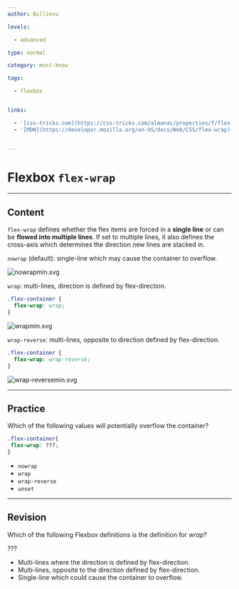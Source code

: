 ```yaml
---
author: Billiexu

levels:

  - advanced

type: normal

category: must-know

tags:

  - flexbox


links:

  - '[css-tricks.com](https://css-tricks.com/almanac/properties/f/flex-wrap/){website}'
  - '[MDN](https://developer.mozilla.org/en-US/docs/Web/CSS/flex-wrap){documentation}'


---
```


# Flexbox `flex-wrap`

---
## Content

`flex-wrap` defines whether the flex items are forced in a **single line** or can be **flowed into multiple lines**. If set to multiple lines, it also defines the cross-axis which determines the direction new lines are stacked in.


`nowrap` (default): single-line which may cause the container to overflow.

![nowrapmin.svg](%3Csvg%20height=%22auto%22%20viewBox=%220%200%20810%20310%22%20xmlns=%22http://www.w3.org/2000/svg%22%20version=%221.2%22%20baseProfile=%22tiny%22%20fill=%22#596193%22%3E%3Cg%20fill=%22none%22%20stroke=%22#000%22%20fill-rule=%22evenodd%22%20stroke-linecap=%22square%22%20stroke-linejoin=%22bevel%22%3E%3Cpath%20d=%22M8%208h800v200H8V8%22%20fill=%22#596193%22%20stroke=%22none%22/%3E%3Cpath%20d=%22M14%2018h80v112H14V18%22%20fill=%22#fff%22%20stroke=%22none%22/%3E%3Ctext%20fill=%22#596193%22%20stroke=%22none%22%20x=%2246%22%20y=%2251%22%20font-family=%22'Roboto',%20sans-serif%22%20font-size=%2229%22%20font-weight=%22400%22%3E1%3C/text%3E%3Cpath%20d=%22M114%2018h80v112h-80V18%22%20fill=%22#fff%22%20stroke=%22none%22/%3E%3Ctext%20fill=%22#596193%22%20stroke=%22none%22%20x=%22146%22%20y=%2251%22%20font-family=%22'Roboto',%20sans-serif%22%20font-size=%2229%22%20font-weight=%22400%22%3E2%3C/text%3E%3Cpath%20d=%22M214%2018h80v112h-80V18%22%20fill=%22#fff%22%20stroke=%22none%22/%3E%3Ctext%20fill=%22#596193%22%20stroke=%22none%22%20x=%22246%22%20y=%2251%22%20font-family=%22'Roboto',%20sans-serif%22%20font-size=%2229%22%20font-weight=%22400%22%3E3%3C/text%3E%3Cpath%20d=%22M314%2018h80v112h-80V18%22%20fill=%22#fff%22%20stroke=%22none%22/%3E%3Ctext%20fill=%22#596193%22%20stroke=%22none%22%20x=%22346%22%20y=%2251%22%20font-family=%22'Roboto',%20sans-serif%22%20font-size=%2229%22%20font-weight=%22400%22%3E4%3C/text%3E%3Cpath%20d=%22M414%2018h80v112h-80V18%22%20fill=%22#fff%22%20stroke=%22none%22/%3E%3Ctext%20fill=%22#596193%22%20stroke=%22none%22%20x=%22446%22%20y=%2251%22%20font-family=%22'Roboto',%20sans-serif%22%20font-size=%2229%22%20font-weight=%22400%22%3E5%3C/text%3E%3Cpath%20d=%22M514%2018h80v112h-80V18%22%20fill=%22#fff%22%20stroke=%22none%22/%3E%3Ctext%20fill=%22#596193%22%20stroke=%22none%22%20x=%22546%22%20y=%2251%22%20font-family=%22'Roboto',%20sans-serif%22%20font-size=%2229%22%20font-weight=%22400%22%3E6%3C/text%3E%3Cpath%20d=%22M614%2018h80v112h-80V18%22%20fill=%22#fff%22%20stroke=%22none%22/%3E%3Ctext%20fill=%22#596193%22%20stroke=%22none%22%20x=%22646%22%20y=%2251%22%20font-family=%22'Roboto',%20sans-serif%22%20font-size=%2229%22%20font-weight=%22400%22%3E7%3C/text%3E%3Cpath%20d=%22M714%2018h80v112h-80V18%22%20fill=%22#fff%22%20stroke=%22none%22/%3E%3Ctext%20fill=%22#596193%22%20stroke=%22none%22%20x=%22746%22%20y=%2251%22%20font-family=%22'Roboto',%20sans-serif%22%20font-size=%2229%22%20font-weight=%22400%22%3E8%3C/text%3E%3C/g%3E%3C/svg%3E)


`wrap`: multi-lines, direction is defined by flex-direction.

```css
.flex-container {
  flex-wrap: wrap;
}

```

![wrapmin.svg](%3Csvg%20height=%22auto%22%20viewBox=%220%200%20810%20310%22%20xmlns=%22http://www.w3.org/2000/svg%22%20version=%221.2%22%20baseProfile=%22tiny%22%3E%3Cg%20fill=%22none%22%20stroke=%22#000%22%20fill-rule=%22evenodd%22%20stroke-linecap=%22square%22%20stroke-linejoin=%22bevel%22%3E%3Cpath%20d=%22M8%208h800v300H8V8%22%20fill=%22#596193%22%20stroke=%22none%22/%3E%3Cpath%20d=%22M14%2018h112v112H14V18%22%20fill=%22#fff%22%20stroke=%22none%22/%3E%3Ctext%20fill=%22#596193%22%20stroke=%22none%22%20x=%2262%22%20y=%2251%22%20font-family=%22'Roboto',sans-serif%22%20font-size=%2229%22%20font-weight=%22400%22%3E1%3C/text%3E%3Cpath%20d=%22M146%2018h112v112H146V18%22%20fill=%22#fff%22%20stroke=%22none%22/%3E%3Ctext%20fill=%22#596193%22%20stroke=%22none%22%20x=%22194%22%20y=%2251%22%20font-family=%22'Roboto',sans-serif%22%20font-size=%2229%22%20font-weight=%22400%22%3E2%3C/text%3E%3Cpath%20d=%22M278%2018h112v112H278V18%22%20fill=%22#fff%22%20stroke=%22none%22/%3E%3Ctext%20fill=%22#596193%22%20stroke=%22none%22%20x=%22326%22%20y=%2251%22%20font-family=%22'Roboto',sans-serif%22%20font-size=%2229%22%20font-weight=%22400%22%3E3%3C/text%3E%3Cpath%20d=%22M410%2018h112v112H410V18%22%20fill=%22#fff%22%20stroke=%22none%22/%3E%3Ctext%20fill=%22#596193%22%20stroke=%22none%22%20x=%22458%22%20y=%2251%22%20font-family=%22'Roboto',sans-serif%22%20font-size=%2229%22%20font-weight=%22400%22%3E4%3C/text%3E%3Cpath%20d=%22M542%2018h112v112H542V18%22%20fill=%22#fff%22%20stroke=%22none%22/%3E%3Ctext%20fill=%22#596193%22%20stroke=%22none%22%20x=%22590%22%20y=%2251%22%20font-family=%22'Roboto',sans-serif%22%20font-size=%2229%22%20font-weight=%22400%22%3E5%3C/text%3E%3Cpath%20d=%22M674%2018h112v112H674V18%22%20fill=%22#fff%22%20stroke=%22none%22/%3E%3Ctext%20fill=%22#596193%22%20stroke=%22none%22%20x=%22722%22%20y=%2251%22%20font-family=%22'Roboto',sans-serif%22%20font-size=%2229%22%20font-weight=%22400%22%3E6%3C/text%3E%3Cpath%20d=%22M14%20150h112v112H14V150%22%20fill=%22#fff%22%20stroke=%22none%22/%3E%3Ctext%20fill=%22#596193%22%20stroke=%22none%22%20x=%2262%22%20y=%22183%22%20font-family=%22'Roboto',sans-serif%22%20font-size=%2229%22%20font-weight=%22400%22%3E7%3C/text%3E%3Cpath%20d=%22M146%20150h112v112H146V150%22%20fill=%22#fff%22%20stroke=%22none%22/%3E%3Ctext%20fill=%22#596193%22%20stroke=%22none%22%20x=%22194%22%20y=%22183%22%20font-family=%22'Roboto',sans-serif%22%20font-size=%2229%22%20font-weight=%22400%22%3E8%3C/text%3E%3C/g%3E%3C/svg%3E)


`wrap-reverse`: multi-lines, opposite to direction defined by flex-direction.


```css
.flex-container {
  flex-wrap: wrap-reverse;
}

```

![wrap-reversemin.svg](%3Csvg%20height=%22auto%22%20viewBox=%220%200%20810%20310%22%20xmlns=%22http://www.w3.org/2000/svg%22%20version=%221.2%22%20baseProfile=%22tiny%22%3E%3Cdesc%3ECreated%20by%20HiQPdf%3C/desc%3E%3Cg%20fill=%22none%22%20stroke=%22#000%22%20fill-rule=%22evenodd%22%20stroke-linecap=%22square%22%20stroke-linejoin=%22bevel%22%3E%3Cpath%20d=%22M8%208h800v300H8V8%22%20fill=%22#596193%22%20stroke=%22none%22/%3E%3Cpath%20d=%22M14%2018h112v112H14V18%22%20fill=%22#fff%22%20stroke=%22none%22/%3E%3Ctext%20fill=%22#596193%22%20stroke=%22none%22%20x=%2262%22%20y=%2251%22%20font-family=%22'Roboto',%20sans-serif%22%20font-size=%2229%22%20font-weight=%22400%22%3E7%3C/text%3E%3Cpath%20d=%22M146%2018h112v112H146V18%22%20fill=%22#fff%22%20stroke=%22none%22/%3E%3Ctext%20fill=%22#596193%22%20stroke=%22none%22%20x=%22194%22%20y=%2251%22%20font-family=%22'Roboto',%20sans-serif%22%20font-size=%2229%22%20font-weight=%22400%22%3E8%3C/text%3E%3Cpath%20d=%22M14%20150h112v112H14V150%22%20fill=%22#fff%22%20stroke=%22none%22/%3E%3Ctext%20fill=%22#596193%22%20stroke=%22none%22%20x=%2262%22%20y=%22183%22%20font-family=%22'Roboto',%20sans-serif%22%20font-size=%2229%22%20font-weight=%22400%22%3E1%3C/text%3E%3Cpath%20d=%22M146%20150h112v112H146V150%22%20fill=%22#fff%22%20stroke=%22none%22/%3E%3Ctext%20fill=%22#596193%22%20stroke=%22none%22%20x=%22194%22%20y=%22183%22%20font-family=%22'Roboto',%20sans-serif%22%20font-size=%2229%22%20font-weight=%22400%22%3E2%3C/text%3E%3Cpath%20d=%22M278%20150h112v112H278V150%22%20fill=%22#fff%22%20stroke=%22none%22/%3E%3Ctext%20fill=%22#596193%22%20stroke=%22none%22%20x=%22326%22%20y=%22183%22%20font-family=%22'Roboto',%20sans-serif%22%20font-size=%2229%22%20font-weight=%22400%22%3E3%3C/text%3E%3Cpath%20d=%22M410%20150h112v112H410V150%22%20fill=%22#fff%22%20stroke=%22none%22/%3E%3Ctext%20fill=%22#596193%22%20stroke=%22none%22%20x=%22458%22%20y=%22183%22%20font-family=%22'Roboto',%20sans-serif%22%20font-size=%2229%22%20font-weight=%22400%22%3E4%3C/text%3E%3Cpath%20d=%22M542%20150h112v112H542V150%22%20fill=%22#fff%22%20stroke=%22none%22/%3E%3Ctext%20fill=%22#596193%22%20stroke=%22none%22%20x=%22590%22%20y=%22183%22%20font-family=%22'Roboto',%20sans-serif%22%20font-size=%2229%22%20font-weight=%22400%22%3E5%3C/text%3E%3Cpath%20d=%22M674%20150h112v112H674V150%22%20fill=%22#fff%22%20stroke=%22none%22/%3E%3Ctext%20fill=%22#596193%22%20stroke=%22none%22%20x=%22722%22%20y=%22183%22%20font-family=%22'Roboto',%20sans-serif%22%20font-size=%2229%22%20font-weight=%22400%22%3E6%3C/text%3E%3C/g%3E%3C/svg%3E)

---
## Practice

Which of the following values will potentially overflow the container?
```css
.flex-container{
 flex-wrap: ???;
}
```

* `nowrap`
* `wrap`
* `wrap-reverse`
* `unset`

---
## Revision

Which of the following Flexbox definitions is the definition for *wrap*?

???


* Multi-lines where the direction is defined by flex-direction.
* Multi-lines, opposite to the direction defined by flex-direction.
* Single-line which could cause the container to overflow.


